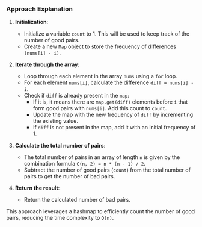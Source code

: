 ### Approach Explanation

1. **Initialization**:
   - Initialize a variable `count` to 1. This will be used to keep track of the number of good pairs.
   - Create a new `Map` object to store the frequency of differences `(nums[i] - i)`.

2. **Iterate through the array**:
   - Loop through each element in the array `nums` using a `for` loop.
   - For each element `nums[i]`, calculate the difference `diff = nums[i] - i`.
   - Check if `diff` is already present in the `map`:
     - If it is, it means there are `map.get(diff)` elements before `i` that form good pairs with `nums[i]`. Add this count to `count`.
     - Update the map with the new frequency of `diff` by incrementing the existing value.
     - If `diff` is not present in the map, add it with an initial frequency of 1.

3. **Calculate the total number of pairs**:
   - The total number of pairs in an array of length `n` is given by the combination formula `C(n, 2) = n * (n - 1) / 2`.
   - Subtract the number of good pairs (`count`) from the total number of pairs to get the number of bad pairs.

4. **Return the result**:
   - Return the calculated number of bad pairs.

This approach leverages a hashmap to efficiently count the number of good pairs, reducing the time complexity to `O(n)`.
